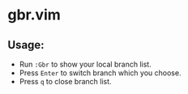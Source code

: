 # gbr.vim

## Usage:

* Run `:Gbr` to show your local branch list.
* Press `Enter` to switch branch which you choose.
* Press `q` to close branch list.

